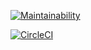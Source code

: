 [![Maintainability](https://api.codeclimate.com/v1/badges/b862d062fd6bb4174ba0/maintainability)](https://codeclimate.com/github/Mokto/status-monitor/maintainability)

[![CircleCI](https://circleci.com/gh/Mokto/status-monitor.svg?style=svg)](https://circleci.com/gh/Mokto/status-monitor)